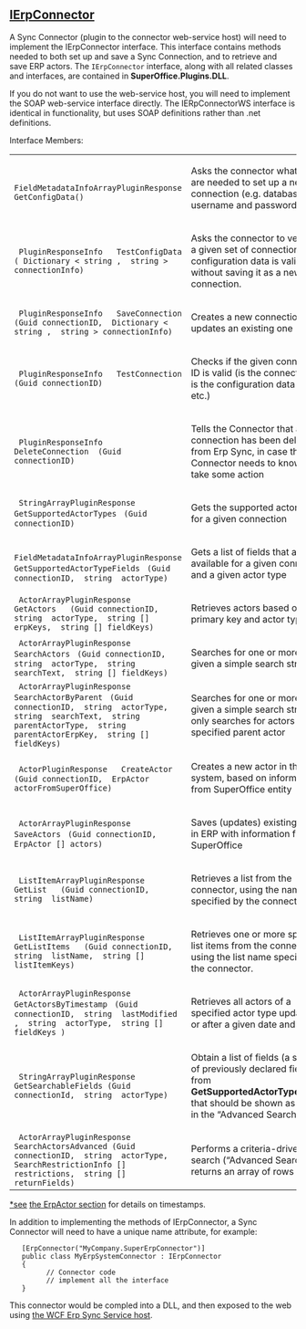 <properties date="2016-05-11"
SortOrder="4"
/>

[IErpConnector]()
------------------------------

A Sync Connector (plugin to the connector web-service host) will need to implement the IErpConnector interface. This interface contains methods needed to both set up and save a Sync Connection, and to retrieve and save ERP actors. The `IErpConnector` interface, along with all related classes and interfaces, are contained in **SuperOffice.Plugins.DLL**.

If you do not want to use the web-service host, you will need to implement the SOAP web-service interface directly. The IERpConnectorWS interface is identical in functionality, but uses SOAP definitions rather than .net definitions.

 

Interface Members:

<table>
<colgroup>
<col width="50%" />
<col width="50%" />
</colgroup>
<tbody>
<tr class="odd">
<td><code> FieldMetadataInfoArrayPluginResponse  GetConfigData()</code></td>
<td><p>Asks the connector what fields are needed to set up a new connection (e.g. database, username and password)</p>
<p> </p></td>
</tr>
<tr class="even">
<td><code> PluginResponseInfo   TestConfigData   ( Dictionary &lt; string ,  string &gt; connectionInfo) </code></td>
<td><p>Asks the connector to verify that a given set of connection configuration data is valid, without saving it as a new connection.</p>
<p> </p></td>
</tr>
<tr class="odd">
<td><code> PluginResponseInfo   SaveConnection   (Guid connectionID,  Dictionary &lt; string ,  string &gt; connectionInfo)</code></td>
<td><p>Creates a new connection, or updates an existing one</p>
<p> </p></td>
</tr>
<tr class="even">
<td><code> PluginResponseInfo   TestConnection   (Guid connectionID)</code></td>
<td><p>Checks if the given connection ID is valid (is the connection up, is the configuration data correct, etc.)</p>
<p> </p></td>
</tr>
<tr class="odd">
<td><code> PluginResponseInfo   DeleteConnection  (Guid connectionID) </code></td>
<td><p>Tells the Connector that a connection has been deleted from Erp Sync, in case the Connector needs to know and take some action</p>
<p> </p></td>
</tr>
<tr class="even">
<td><code> StringArrayPluginResponse   GetSupportedActorTypes</code> <code> (Guid connectionID)</code></td>
<td><p>Gets the supported actor types for a given connection</p>
<p> </p></td>
</tr>
<tr class="odd">
<td><code> FieldMetadataInfoArrayPluginResponse   GetSupportedActorTypeFields</code> <code> (Guid connectionID,  string  actorType)</code></td>
<td><p>Gets a list of fields that are available for a given connection and a given actor type</p>
<p> </p></td>
</tr>
<tr class="even">
<td><code> ActorArrayPluginResponse   GetActors   (Guid connectionID,  string  actorType,  string [] erpKeys,  string [] fieldKeys)</code></td>
<td><p>Retrieves actors based on primary key and actor type</p>
<p> </p></td>
</tr>
<tr class="odd">
<td><code> ActorArrayPluginResponse   SearchActors</code> <code> (Guid connectionID,  string  actorType,  string  searchText,  string [] fieldKeys)</code></td>
<td><p>Searches for one or more actors given a simple search string</p>
<p> </p></td>
</tr>
<tr class="even">
<td><code> ActorArrayPluginResponse   SearchActorByParent</code> <code> (Guid connectionID,  string  actorType, string  searchText,  string  parentActorType,  string  parentActorErpKey,  string [] fieldKeys)</code></td>
<td><p>Searches for one or more actors given a simple search string, and only searches for actors with a specified parent actor</p>
<p> </p></td>
</tr>
<tr class="odd">
<td><code> ActorPluginResponse   CreateActor</code> <code> (Guid connectionID,  ErpActor  actorFromSuperOffice)</code></td>
<td><p>Creates a new actor in the ERP system, based on information from SuperOffice entity</p>
<p> </p></td>
</tr>
<tr class="even">
<td><code> ActorArrayPluginResponse   SaveActors</code> <code> (Guid connectionID,  ErpActor [] actors)</code></td>
<td><p>Saves (updates) existing actors in ERP with information from SuperOffice</p>
<p> </p></td>
</tr>
<tr class="odd">
<td><code> ListItemArrayPluginResponse   GetList   (Guid connectionID,  string  listName)</code></td>
<td><p>Retrieves a list from the connector, using the name specified by the connector itself</p>
<p> </p></td>
</tr>
<tr class="even">
<td><code> ListItemArrayPluginResponse   GetListItems   (Guid connectionID,  string  listName,  string [] listItemKeys)</code></td>
<td><p>Retrieves one or more specific list items from the connector, using the list name specified by the connector.</p>
<p> </p></td>
</tr>
<tr class="odd">
<td><code> ActorArrayPluginResponse   GetActorsByTimestamp</code> <code> (Guid connectionID,  string  lastModified ,  string  actorType,  string [] fieldKeys )</code></td>
<td><p>Retrieves all actors of a specified actor type updated on or after a given date and time *</p>
<p> </p></td>
</tr>
<tr class="even">
<td><code> StringArrayPluginResponse   GetSearchableFields (Guid connectionId,  string  actorType)</code></td>
<td><p>Obtain a list of fields (a subset of previously  declared fields from <strong>GetSupportedActorTypeFields</strong>), that should be shown as criteria in the “Advanced Search”</p></td>
</tr>
<tr class="odd">
<td><code> ActorArrayPluginResponse   SearchActorsAdvanced (Guid connectionID,  string  actorType,  SearchRestrictionInfo [] restrictions,  string [] returnFields)</code></td>
<td><p>Performs a criteria-driven search (“Advanced Search”) and returns an array of rows</p></td>
</tr>
</tbody>
</table>

[]() []() [\*see]() [the ErpActor section](ERP%20Actor%20Carrier.md) for details on timestamps.

 

In addition to implementing the methods of IErpConnector, a Sync Connector will need to have a unique name attribute, for example:

```
   [ErpConnector("MyCompany.SuperErpConnector")]
   public class MyErpSystemConnector : IErpConnector
   {
         // Connector code
         // implement all the interface
   }
```

This connector would be compled into a DLL, and then exposed to the web using [the WCF Erp Sync Service host](../Architecture/ERP%20Sync%20Service%20WCF%20Host.md).
